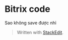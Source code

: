 
# Bitrix code
Sao không save được nhỉ 



> Written with [StackEdit](https://stackedit.io/).
<!--stackedit_data:
eyJoaXN0b3J5IjpbLTE2MDM3NTgwOTIsLTE1NTg3NjA2ODBdfQ
==
-->